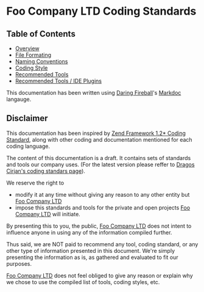 # Foo Company LTD Coding Standards

## Table of Contents

* [Overview](docs/overview.md)
* [File Formating](docs/file-formating.md)
* [Naming Conventions](docs/naming-conventions.md)
* [Coding Style](docs/coding-style.md)
* [Recommended Tools](docs/recommended-tools.md)
* [Recommended Tools / IDE Plugins](docs/recommended-tools-ide-plugins.md)


This documentation has been written using [Daring Fireball](http://daringfireball.net/)'s [Markdoc](http://daringfireball.net/projects/markdown/syntax) langauge.

## Disclaimer

This documentation has been inspired by [Zend Framework 1.2* Coding Standard](http://framework.zend.com/manual/1.12/en/coding-standard.html), along with other coding and documentation mentioned for each coding language.

The content of this documentation is a draft. It contains sets of standards and tools our company uses. (For the latest version please reffer to [Dragos Cirjan's coding standars page](https://github.com/dragoscirjan/coding-standards)).

We reserve the right to
* modify it at any time without giving any reason to any other entity but [Foo Company LTD](http://company.foo)
* impose this standards and tools for the private and open projects [Foo Company LTD](http://company.foo) will initiate.

By presenting this to you, the public, [Foo Company LTD](http://company.foo) does not intent to influence anyone in using any of the information compiled further.

Thus said, we are NOT paid to recommend any tool, coding standard, or any other type of information presented in this document. We're simply presenting the information as is, as gathered and evaluated to fit our purposes.

[Foo Company LTD](http://company.foo) does not feel obliged to give any reason or explain why we chose to use the compiled list of tools, coding styles, etc.
